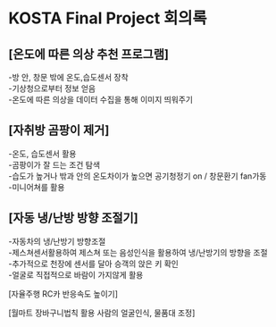 KOSTA Final Project 회의록
============================
[온도에 따른 의상 추천 프로그램]
----------------------------
-방 안, 창문 밖에 온도,습도센서 장착   
-기상청으로부터 정보 얻음   
-온도에 따른 의상을 데이터 수집을 통해 이미지 띄워주기 
   
[자취방 곰팡이 제거]
-----------------------------
-온도, 습도센서 활용   
-곰팡이가 잘 드는 조건 탐색   
-습도가 높거나 밖과 안의 온도차이가 높으면 공기청정기 on / 창문환기 fan가동   
-미니어쳐를 활용   
   
[자동 냉/난방 방향 조절기]
-----------------------------
-자동차의 냉/난방기 방향조절   
-제스쳐센서활용하여 제스쳐 또는 음성인식을 활용하여 냉/난방기의 방향을 조절   
-추가적으로 천장에 센서를 달아 승객의 앉은 키 확인   
-얼굴로 직접적으로 바람이 가지않게 활용   
   
[자율주행 RC카 반응속도 높이기]   
   
[월마트 장바구니법칙 활용 사람의 얼굴인식, 물품대 조정]




